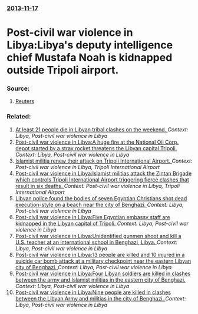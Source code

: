 ### [2013-11-17](/news/2013/11/17/index.md)

# Post-civil war violence in Libya:Libya's deputy intelligence chief Mustafa Noah is kidnapped outside Tripoli airport. 




### Source:

1. [Reuters](http://www.reuters.com/article/2013/11/17/us-libya-militias-idUSBRE9AG04A20131117)

### Related:

1. [At least 21 people die in Libyan tribal clashes on the weekend. ](/news/2014/10/12/at-least-21-people-die-in-libyan-tribal-clashes-on-the-weekend.md) _Context: Libya, Post-civil war violence in Libya_
2. [Post-civil war violence in Libya:A huge fire at the National Oil Corp. depot started by a stray rocket threatens the Libyan capital Tripoli. ](/news/2014/07/28/post-civil-war-violence-in-libya-pa-huge-fire-at-the-national-oil-corp-depot-started-by-a-stray-rocket-threatens-the-libyan-capital-tripoli.md) _Context: Libya, Post-civil war violence in Libya_
3. [Islamist militia renew their attack on Tripoli International Airport. ](/news/2014/07/20/islamist-militia-renew-their-attack-on-tripoli-international-airport.md) _Context: Post-civil war violence in Libya, Tripoli International Airport_
4. [Post-civil war violence in Libya:Islamist militias attack the Zintan Brigade which controls Tripoli International Airport triggering fierce clashes that result in six deaths. ](/news/2014/07/13/post-civil-war-violence-in-libya-pislamist-militias-attack-the-zintan-brigade-which-controls-tripoli-international-airport-triggering-fierce.md) _Context: Post-civil war violence in Libya, Tripoli International Airport_
5. [Libyan police found the bodies of seven Egyptian Christians shot dead execution-style on a beach near the city of Benghazi. ](/news/2014/02/24/libyan-police-found-the-bodies-of-seven-egyptian-christians-shot-dead-execution-style-on-a-beach-near-the-city-of-benghazi.md) _Context: Libya, Post-civil war violence in Libya_
6. [Post-civil war violence in Libya:Five Egyptian embassy staff  are kidnapped in the Libyan capital of Tripoli. ](/news/2014/01/25/post-civil-war-violence-in-libya-pfive-egyptian-embassy-staff-are-kidnapped-in-the-libyan-capital-of-tripoli.md) _Context: Libya, Post-civil war violence in Libya_
7. [Post-civil war violence in Libya:Unidentified gunmen shoot and kill a U.S. teacher at an international school in Benghazi, Libya. ](/news/2013/12/5/post-civil-war-violence-in-libya-punidentified-gunmen-shoot-and-kill-a-u-s-teacher-at-an-international-school-in-benghazi-libya.md) _Context: Libya, Post-civil war violence in Libya_
8. [Post-civil war violence in Libya:13 people are killed and 10 injured in a suicide car bomb attack at a military checkpoint near the eastern Libyan city of Benghazi. ](/news/2013/12/22/post-civil-war-violence-in-libya-p13-people-are-killed-and-10-injured-in-a-suicide-car-bomb-attack-at-a-military-checkpoint-near-the-eastern.md) _Context: Libya, Post-civil war violence in Libya_
9. [Post-civil war violence in Libya:Four Libyan soldiers are killed in clashes between the army and Islamist militias in the eastern city of Benghazi. ](/news/2013/11/28/post-civil-war-violence-in-libya-pfour-libyan-soldiers-are-killed-in-clashes-between-the-army-and-islamist-militias-in-the-eastern-city-of-b.md) _Context: Libya, Post-civil war violence in Libya_
10. [Post-civil war violence in Libya:Nine people are killed in clashes between the Libyan Army and militias in the city of Benghazi. ](/news/2013/11/25/post-civil-war-violence-in-libya-pnine-people-are-killed-in-clashes-between-the-libyan-army-and-militias-in-the-city-of-benghazi.md) _Context: Libya, Post-civil war violence in Libya_
